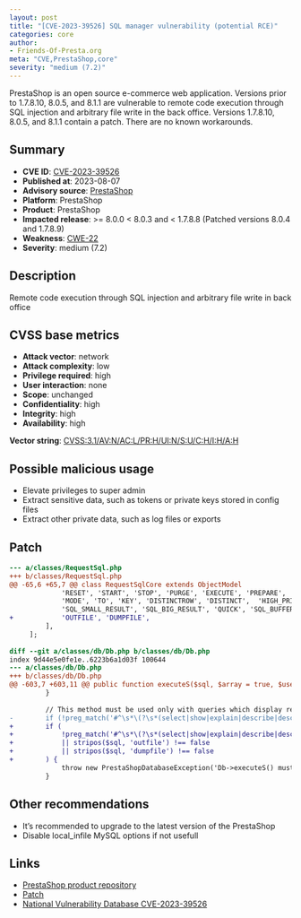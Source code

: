 ```yaml
---
layout: post
title: "[CVE-2023-39526] SQL manager vulnerability (potential RCE)"
categories: core
author:
- Friends-Of-Presta.org
meta: "CVE,PrestaShop,core"
severity: "medium (7.2)"
---
```


PrestaShop is an open source e-commerce web application. Versions prior to 1.7.8.10, 8.0.5, and 8.1.1 are vulnerable to remote code execution through SQL injection and arbitrary file write in the back office. Versions 1.7.8.10, 8.0.5, and 8.1.1 contain a patch. There are no known workarounds.

## Summary

* **CVE ID**: [CVE-2023-39526](https://cve.mitre.org/cgi-bin/cvename.cgi?name=CVE-2023-39526)
* **Published at**: 2023-08-07
* **Advisory source**: [PrestaShop](https://github.com/PrestaShop/PrestaShop/security/advisories/GHSA-gf46-prm4-56pc)
* **Platform**: PrestaShop
* **Product**: PrestaShop
* **Impacted release**: >= 8.0.0 < 8.0.3 and < 1.7.8.8 (Patched versions 8.0.4 and 1.7.8.9)
* **Weakness**: [CWE-22](https://www.cvedetails.com/cwe-details/22/cwe.html)
* **Severity**: medium (7.2)

## Description

Remote code execution through SQL injection and arbitrary file write in back office

## CVSS base metrics

* **Attack vector**: network
* **Attack complexity**: low
* **Privilege required**: high
* **User interaction**: none
* **Scope**: unchanged
* **Confidentiality**: high
* **Integrity**: high
* **Availability**: high

**Vector string**: [CVSS:3.1/AV:N/AC:L/PR:H/UI:N/S:U/C:H/I:H/A:H](https://nvd.nist.gov/vuln-metrics/cvss/v3-calculator?vector=AV:N/AC:L/PR:H/UI:N/S:U/C:H/I:H/A:H)

## Possible malicious usage

* Elevate privileges to super admin
* Extract sensitive data, such as tokens or private keys stored in config files
* Extract other private data, such as log files or exports

## Patch

```diff
--- a/classes/RequestSql.php
+++ b/classes/RequestSql.php
@@ -65,6 +65,7 @@ class RequestSqlCore extends ObjectModel
             'RESET', 'START', 'STOP', 'PURGE', 'EXECUTE', 'PREPARE', 'DEALLOCATE', 'LOCK', 'USING', 'DROP', 'FOR', 'UPDATE', 'BEGIN', 'BY', 'ALL', 'SHARE',
             'MODE', 'TO', 'KEY', 'DISTINCTROW', 'DISTINCT',  'HIGH_PRIORITY', 'LOW_PRIORITY', 'DELAYED', 'IGNORE', 'FORCE', 'STRAIGHT_JOIN',
             'SQL_SMALL_RESULT', 'SQL_BIG_RESULT', 'QUICK', 'SQL_BUFFER_RESULT', 'SQL_CACHE', 'SQL_NO_CACHE', 'SQL_CALC_FOUND_ROWS', 'WITH',
+            'OUTFILE', 'DUMPFILE',
         ],
     ];
 
diff --git a/classes/db/Db.php b/classes/db/Db.php
index 9d44e5e0fe1e..6223b6a1d03f 100644
--- a/classes/db/Db.php
+++ b/classes/db/Db.php
@@ -603,7 +603,11 @@ public function executeS($sql, $array = true, $use_cache = true)
         }
 
         // This method must be used only with queries which display results
-        if (!preg_match('#^\s*\(?\s*(select|show|explain|describe|desc|checksum)\s#i', $sql)) {
+        if (
+            !preg_match('#^\s*\(?\s*(select|show|explain|describe|desc|checksum)\s#i', $sql)
+            || stripos($sql, 'outfile') !== false
+            || stripos($sql, 'dumpfile') !== false
+        ) {
             throw new PrestaShopDatabaseException('Db->executeS() must be used only with select, show, explain or describe queries');
         }
```

## Other recommendations

* It’s recommended to upgrade to the latest version of the PrestaShop
* Disable local_infile MySQL options if not usefull


## Links

* [PrestaShop product repository](https://github.com/PrestaShop/PrestaShop/security/advisories/GHSA-gf46-prm4-56pc)
* [Patch](https://github.com/PrestaShop/PrestaShop/commit/817847e2347844a9b6add017581f1932bcd28c09.patch)
* [National Vulnerability Database CVE-2023-39526](https://nvd.nist.gov/vuln/detail/CVE-2023-39526)

